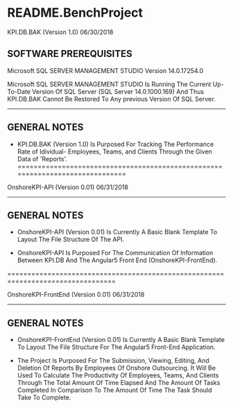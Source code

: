 # README.BenchProject


KPI.DB.BAK (Version 1.0)  06/30/2018


SOFTWARE PREREQUISITES 
------------------------

Microsoft SQL SERVER MANAGEMENT STUDIO Version 14.0.17254.0

Microsoft SQL SERVER MANAGEMENT STUDIO Is Running The Current Up-To-Date Version Of 
SQL Server (SQL Server 14.0.1000.169) And Thus KPI.DB.BAK Cannot Be Restored To Any previous
Version Of SQL Server.

--------------------------------------------------------------------------------------
GENERAL NOTES 
---------------------------------------------------------------------------------------

- KPI.DB.BAK (Version 1.0) Is Purposed For Tracking The Performance Rate of Idividual-
Employees, Teams, and Clients Through the Given Data of 'Reports'.
==============================================================================

OnshoreKPI-API (Version 0.01)  06/31/2018


---------------------------------------------------------------------------------------
GENERAL NOTES 
---------------------------------------------------------------------------------------

- OnshoreKPI-API (Version 0.01) Is Currently A Basic Blank Template To Layout The File Structure
Of The API.

- OnshoreKPI-API Is Purposed For The Communication Of Information Between KPI.DB And The Angular5
Front End (OnshoreKPI-FrontEnd).

=================================================================================

OnshoreKPI-FrontEnd (Version 0.01) 06/31/2018

---------------------------------------------------------------------------------------
GENERAL NOTES 
---------------------------------------------------------------------------------------

- OnshoreKPI-FrontEnd (Version 0.01) Is Currently A Basic Blank Template To Layout The File Structure
For The Angular5 Front-End Application.

- The Project Is Purposed For The Submission, Viewing, Editing, And Deletion Of Reports
By Employees Of Onshore Outsourcing. It Will Be Used To Calculate The Productivity Of Employees, 
Teams, And Clients Through The Total Amount Of Time Elapsed And The Amount Of Tasks Completed In 
Comparison To The Amount Of Time The Task Should Take To Complete.




